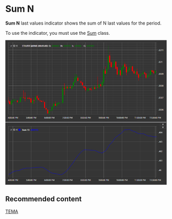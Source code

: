 # Sum N

**Sum N** last values indicator shows the sum of N last values for the period. 

To use the indicator, you must use the [Sum](../api/StockSharp.Algo.Indicators.Sum.html) class. 

![IndicatorSum](../images/IndicatorSum.png)

## Recommended content

[TEMA](IndicatorTripleExponentialMovingAverage.md)

